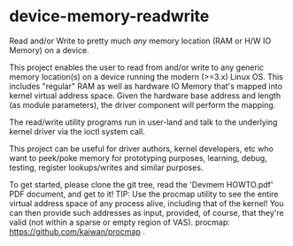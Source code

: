 # device-memory-readwrite

Read and/or Write to pretty much _any_ memory location (RAM or H/W IO Memory) on a device.

This project enables the user to read from and/or write to any generic memory location(s) on a 
device running the modern (>=3.x) Linux OS. This includes "regular" RAM as well as hardware IO Memory 
that's mapped into kernel virtual address space. 
Given the hardware base address and length (as module parameters), the driver component will perform the mapping.

The read/write utility programs run in user-land and talk to the underlying kernel driver via the 
ioctl system call.

This project can be useful for driver authors, kernel developers, etc who want to peek/poke memory 
for prototyping purposes, learning, debug, testing, register lookups/writes and similar purposes.

To get started, please clone the git tree, read the 'Devmem HOWTO.pdf' PDF document, and get to it!
TIP:
Use the procmap utility to see the entire virtual address space of any process alive, including that
of the kernel! You can then provide such addresses as input, provided, of course, that they're valid
(not within a sparse or empty region of VAS).
procmap: https://github.com/kaiwan/procmap .

